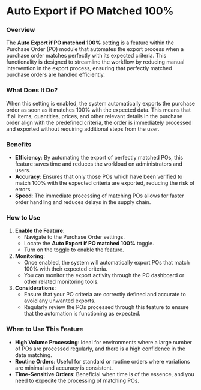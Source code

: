 # Auto Export if PO Matched 100%

### Overview

The **Auto Export if PO matched 100%** setting is a feature within the Purchase Order (PO) module that automates the export process when a purchase order matches perfectly with its expected criteria. This functionality is designed to streamline the workflow by reducing manual intervention in the export process, ensuring that perfectly matched purchase orders are handled efficiently.

### What Does It Do?

When this setting is enabled, the system automatically exports the purchase order as soon as it matches 100% with the expected data. This means that if all items, quantities, prices, and other relevant details in the purchase order align with the predefined criteria, the order is immediately processed and exported without requiring additional steps from the user.

### Benefits

* **Efficiency**: By automating the export of perfectly matched POs, this feature saves time and reduces the workload on administrators and users.
* **Accuracy**: Ensures that only those POs which have been verified to match 100% with the expected criteria are exported, reducing the risk of errors.
* **Speed**: The immediate processing of matching POs allows for faster order handling and reduces delays in the supply chain.

### How to Use

1. **Enable the Feature**:
   * Navigate to the Purchase Order settings.
   * Locate the **Auto Export if PO matched 100%** toggle.
   * Turn on the toggle to enable the feature.
2. **Monitoring**:
   * Once enabled, the system will automatically export POs that match 100% with their expected criteria.
   * You can monitor the export activity through the PO dashboard or other related monitoring tools.
3. **Considerations**:
   * Ensure that your PO criteria are correctly defined and accurate to avoid any unwanted exports.
   * Regularly review the POs processed through this feature to ensure that the automation is functioning as expected.

### When to Use This Feature

* **High Volume Processing**: Ideal for environments where a large number of POs are processed regularly, and there is a high confidence in the data matching.
* **Routine Orders**: Useful for standard or routine orders where variations are minimal and accuracy is consistent.
* **Time-Sensitive Orders**: Beneficial when time is of the essence, and you need to expedite the processing of matching POs.
